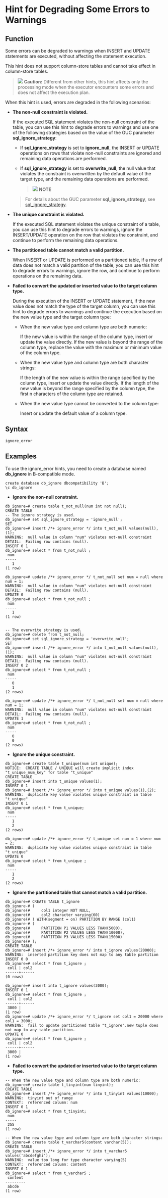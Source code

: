 # Hint for Degrading Some Errors to Warnings<a name="EN-US_TOPIC_0245374572"></a>

## Function<a name="en-us_topic_0237121537_section290819468377"></a>

Some errors can be degraded to warnings when INSERT and UPDATE statements are executed, without affecting the statement execution.

This hint does not support column-store tables and cannot take effect in column-store tables.

>![](./public_sys-resources/icon-caution.gif) **Caution:**
>Different from other hints, this hint affects only the processing mode when the executor encounters some errors and does not affect the execution plan.

When this hint is used, errors are degraded in the following scenarios:

- **The non-null constraint is violated.**

  If the executed SQL statement violates the non-null constraint of the table, you can use this hint to degrade errors to warnings and use one of the following strategies based on the value of the GUC parameter **sql_ignore_strategy**:
  
  -   If **sql_ignore_strategy** is set to **ignore_null**, the INSERT or UPDATE operations on rows that violate non-null constraints are ignored and remaining data operations are performed.
  
  -   If **sql_ignore_strategy** is set to **overwrite_null**, the null value that violates the constraint is overwritten by the default value of the target type, and the remaining data operations are performed.
  
      >![](public_sys-resources/icon-note.gif) **NOTE**
    >For details about the GUC parameter **sql_ignore_strategy**, see [sql_ignore_strategy](miscellaneous-parameters.md).

- **The unique constraint is violated.**

  If the executed SQL statement violates the unique constraint of a table, you can use this hint to degrade errors to warnings, ignore the INSERT/UPDATE operation on the row that violates the constraint, and continue to perform the remaining data operations.
  
- **The partitioned table cannot match a valid partition.**

  When INSERT or UPDATE is performed on a partitioned table, if a row of data does not match a valid partition of the table, you can use this hint to degrade errors to warnings, ignore the row, and continue to perform operations on the remaining data.
  

- **Failed to convert the updated or inserted value to the target column type.**

  During the execution of the INSERT or UPDATE statement, if the new value does not match the type of the target column, you can use this hint to degrade errors to warnings and continue the execution based on the new value type and the target column type:
  
  -   When the new value type and column type are both numeric:
  
      If the new value is within the range of the column type, insert or update the value directly. If the new value is beyond the range of the column type, replace the value with the maximum or minimum value of the column type.
	  
  -   When the new value type and column type are both character strings:
  
      If the length of the new value is within the range specified by the column type, insert or update the value directly. If the length of the new value is beyond the range specified by the column type, the first n characters of the column type are retained.
	  
  -   When the new value type cannot be converted to the column type:
  
      Insert or update the default value of a column type.


## Syntax<a name="en-us_topic_0237121537_section17380317104213"></a>

```
ignore_error
```


## Examples<a name="en-us_topic_0237121537_section1127715590585"></a>

To use the ignore_error hints, you need to create a database named **db_ignore** in B-compatible mode.
```
create database db_ignore dbcompatibility 'B';
\c db_ignore
```

- **Ignore the non-null constraint.**

```
db_ignore=# create table t_not_null(num int not null);
CREATE TABLE
-- The ignore strategy is used.
db_ignore=# set sql_ignore_strategy = 'ignore_null';
SET
db_ignore=# insert /*+ ignore_error */ into t_not_null values(null), (1);
WARNING:  null value in column "num" violates not-null constraint
DETAIL:  Failing row contains (null).
INSERT 0 1
db_ignore=# select * from t_not_null ;
 num 
-----
   1
(1 row)

db_ignore=# update /*+ ignore_error */ t_not_null set num = null where num = 1;
WARNING:  null value in column "num" violates not-null constraint
DETAIL:  Failing row contains (null).
UPDATE 0
db_ignore=# select * from t_not_null ;
 num 
-----
   1
(1 row)


-- The overwrite strategy is used.
db_ignore=# delete from t_not_null;
db_ignore=# set sql_ignore_strategy = 'overwrite_null';
SET
db_ignore=# insert /*+ ignore_error */ into t_not_null values(null), (1);
WARNING:  null value in column "num" violates not-null constraint
DETAIL:  Failing row contains (null).
INSERT 0 2
db_ignore=# select * from t_not_null ;
 num 
-----
   0
   1
(2 rows)

db_ignore=# update /*+ ignore_error */ t_not_null set num = null where num = 1;
WARNING:  null value in column "num" violates not-null constraint
DETAIL:  Failing row contains (null).
UPDATE 1
db_ignore=# select * from t_not_null ;
 num 
-----
   0
   0
(2 rows)
```

- **Ignore the unique constraint.**

```
db_ignore=# create table t_unique(num int unique);
NOTICE:  CREATE TABLE / UNIQUE will create implicit index "t_unique_num_key" for table "t_unique"
CREATE TABLE
db_ignore=# insert into t_unique values(1);
INSERT 0 1
db_ignore=# insert /*+ ignore_error */ into t_unique values(1),(2);
WARNING:  duplicate key value violates unique constraint in table "t_unique"
INSERT 0 1
db_ignore=# select * from t_unique;
 num 
-----
   1
   2
(2 rows)

db_ignore=# update /*+ ignore_error */ t_unique set num = 1 where num = 2;
WARNING:  duplicate key value violates unique constraint in table "t_unique"
UPDATE 0
db_ignore=# select * from t_unique ;
 num 
-----
   1
   2
(2 rows)
```

- **Ignore the partitioned table that cannot match a valid partition.**

```
db_ignore=# CREATE TABLE t_ignore
db_ignore-# (
db_ignore(#     col1 integer NOT NULL,
db_ignore(#     col2 character varying(60)
db_ignore(# ) WITH(segment = on) PARTITION BY RANGE (col1)
db_ignore-# (
db_ignore(#     PARTITION P1 VALUES LESS THAN(5000),
db_ignore(#     PARTITION P2 VALUES LESS THAN(10000),
db_ignore(#     PARTITION P3 VALUES LESS THAN(15000)
db_ignore(# );
CREATE TABLE
db_ignore=# insert /*+ ignore_error */ into t_ignore values(20000);
WARNING:  inserted partition key does not map to any table partition
INSERT 0 0
db_ignore=# select * from t_ignore ;
 col1 | col2 
------+------
(0 rows)

db_ignore=# insert into t_ignore values(3000);
INSERT 0 1
db_ignore=# select * from t_ignore ;
 col1 | col2 
------+------
 3000 | 
(1 row)
db_ignore=# update /*+ ignore_error */ t_ignore set col1 = 20000 where col1 = 3000;
WARNING:  fail to update partitioned table "t_ignore".new tuple does not map to any table partition.
UPDATE 0
db_ignore=# select * from t_ignore ;
 col1 | col2 
------+------
 3000 | 
(1 row)

```

- **Failed to convert the updated or inserted value to the target column type.**

```
-- When the new value type and column type are both numeric:
db_ignore=# create table t_tinyint(num tinyint);
CREATE TABLE
db_ignore=# insert /*+ ignore_error */ into t_tinyint values(10000);
WARNING:  tinyint out of range
CONTEXT:  referenced column: num
INSERT 0 1
db_ignore=# select * from t_tinyint;
 num 
-----
 255
(1 row)

-- When the new value type and column type are both character strings:
db_ignore=# create table t_varchar5(content varchar(5));
CREATE TABLE
db_ignore=# insert /*+ ignore_error */ into t_varchar5 values('abcdefghi');
WARNING:  value too long for type character varying(5)
CONTEXT:  referenced column: content
INSERT 0 1
db_ignore=# select * from t_varchar5 ;
 content 
---------
 abcde
(1 row)
```
